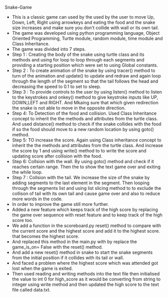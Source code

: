 Snake-Game
- This is a classic game can used by the used by the user to move Up, Down, Left, Right using arrowkeys and eating the food and the snake size increases and make sure you don't collide with wall or its own tail.
- The game was developed using python programming language, Object Oriented Programming, Turtle module, random module, time module and Class Inheritance.
- The game was divided into 7 steps.
- Step 1 : Creating the body of the snake using turtle class and its methods and using for loop to loop through each segments and providing a starting position which were set to using Global constants.
- Step 2 : To create animation of the snake by using tracer() method to turn of the animation  and  update() to update and redraw and again loop through the length of the segment so that the tail follows the head and decreasing the speed to 0.1 to set to sleep.
- Step 3 : To provide controls to the user by using listen() method to listen to the keystrokes and onkey() method to give keystroke inputs like UP, DOWN,LEFT and RIGHT. And Mkaing sure that which given redirection the snake is not able to move in the opposite direction.
- Step 4: To Detection of the food and collision. Used Class Inheritance concept to inherit the the methods and attributes from the turtle class. And used distance() method to check if the snake collides with the food if so the food should move to a new random location by using goto() method.
- Step 5: TO increase the score. Again using Class inheritance concept to inherit the the methods and attributes from the turtle class. And increase the score by 1 and using write() method to to write the score and updating score after collision with the food.
- Step 6: Collsion with the wall. By using goto() method and check if it reaches certain range. Then the to show the text game over and exiting the while loop.
- Step 7 : Collsion with the tail. We increase the size of the snake by adding segments to the last element in the segment. Then looping through the segments list and using list slicing method to to exclude the collison of tail with its own tail and cause game over and also to reduce more words in the code.
- In order to improve the game still more further.
- Added a new feature which keeps track of the high score by replacing the game over sequence with reset feature and to keep track of the high score too.
- We add a function in the scoreboard.py reset() method to compare with the current score and the highest score and add it to the highest score. that becomes the highest score.
- And replaced this method in the main.py with by replace the game_is_on= False with the reset() method.
- And add a new reset() method in snake to start the snake segments from the initial position if it collides with its tail or wall.
- And faced a problem where the highest score which was attended got lost when the game is exited.
- Then used reading and writing methods into the text file then initialised the value to int 0 for high_score as it would be converting from string to integer  using write method and then updated the high score to the text file called data.txt.
